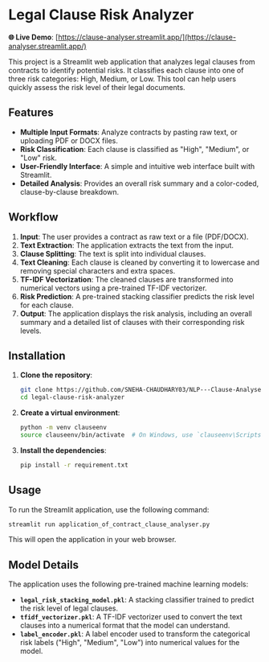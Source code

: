 # Legal Clause Risk Analyzer

**🌐 Live Demo**: [https://clause-analyser.streamlit.app/](https://clause-analyser.streamlit.app/)

This project is a Streamlit web application that analyzes legal clauses from contracts to identify potential risks. It classifies each clause into one of three risk categories: High, Medium, or Low. This tool can help users quickly assess the risk level of their legal documents.

## Features

-   **Multiple Input Formats**: Analyze contracts by pasting raw text, or uploading PDF or DOCX files.
-   **Risk Classification**: Each clause is classified as "High", "Medium", or "Low" risk.
-   **User-Friendly Interface**: A simple and intuitive web interface built with Streamlit.
-   **Detailed Analysis**: Provides an overall risk summary and a color-coded, clause-by-clause breakdown.

## Workflow

1.  **Input**: The user provides a contract as raw text or a file (PDF/DOCX).
2.  **Text Extraction**: The application extracts the text from the input.
3.  **Clause Splitting**: The text is split into individual clauses.
4.  **Text Cleaning**: Each clause is cleaned by converting it to lowercase and removing special characters and extra spaces.
5.  **TF-IDF Vectorization**: The cleaned clauses are transformed into numerical vectors using a pre-trained TF-IDF vectorizer.
6.  **Risk Prediction**: A pre-trained stacking classifier predicts the risk level for each clause.
7.  **Output**: The application displays the risk analysis, including an overall summary and a detailed list of clauses with their corresponding risk levels.

## Installation

1.  **Clone the repository**:
    ```bash
    git clone https://github.com/SNEHA-CHAUDHARY03/NLP---Clause-Analyser-Project
    cd legal-clause-risk-analyzer
    ```

2.  **Create a virtual environment**:
    ```bash
    python -m venv clauseenv
    source clauseenv/bin/activate  # On Windows, use `clauseenv\Scripts\activate`
    ```

3.  **Install the dependencies**:
    ```bash
    pip install -r requirement.txt
    ```

## Usage

To run the Streamlit application, use the following command:

```bash
streamlit run application_of_contract_clause_analyser.py
```

This will open the application in your web browser.

## Model Details

The application uses the following pre-trained machine learning models:

-   **`legal_risk_stacking_model.pkl`**: A stacking classifier trained to predict the risk level of legal clauses.
-   **`tfidf_vectorizer.pkl`**: A TF-IDF vectorizer used to convert the text clauses into a numerical format that the model can understand.
-   **`label_encoder.pkl`**: A label encoder used to transform the categorical risk labels ("High", "Medium", "Low") into numerical values for the model.
